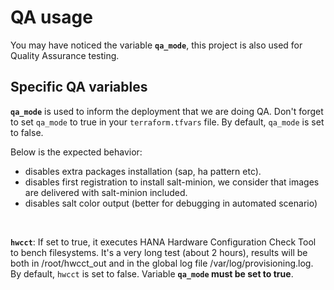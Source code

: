 # QA usage
You may have noticed the variable **`qa_mode`**, this project is also used for Quality Assurance testing.

## Specific QA variables
**`qa_mode`** is used to inform the deployment that we are doing QA. Don't forget to set `qa_mode` to true in your `terraform.tfvars` file. By default, `qa_mode` is set to false.

Below is the expected behavior:

- disables extra packages installation (sap, ha pattern etc).
- disables first registration to install salt-minion, we consider that images are delivered with
 salt-minion included.
- disables salt color output (better for debugging in automated scenario)

<br>

**`hwcct`**: If set to true, it executes HANA Hardware Configuration Check Tool to bench filesystems. It's a very long test (about 2 hours), results will be both in /root/hwcct_out and in the global log file /var/log/provisioning.log. 
By default, `hwcct` is set to false. Variable **`qa_mode` must be set to true**.

